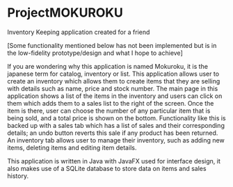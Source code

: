 # ProjectMOKUROKU
Inventory Keeping application created for a friend

[Some functionality mentioned below has not been implemented but is in the low-fidelity prototype/design and what I hope to achieve]

If you are wondering why this application is named Mokuroku, it is the japanese term for catalog, inventory or list. This application allows user to create an inventory which allows them to create items that they are selling with details such as name, price and stock number. 
The main page in this application shows a list of the items in the inventory and users can click on them which adds them to a sales list to the right of the screen. Once the item is there, user can choose the number of any particular item that is being sold, and a total price is shown on the bottom. Functionality like this is backed up with a sales tab which has a list of sales and their corresponding details; an undo button reverts this sale if any product has been returned.
An inventory tab allows user to manage their inventory, such as adding new items, deleting items and editing item details.

This application is written in Java with JavaFX used for interface design, it also makes use of a SQLite database to store data on items and sales history.
